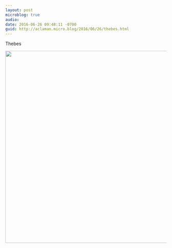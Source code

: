 ```yaml
---
layout: post
microblog: true
audio: 
date: 2016-06-26 09:48:11 -0700
guid: http://aclaman.micro.blog/2016/06/26/thebes.html
---
```

Thebes

<img src="http://micro.alexclaman.com/uploads/2018/9aa78f12ca.jpg" width="600" height="600" />
